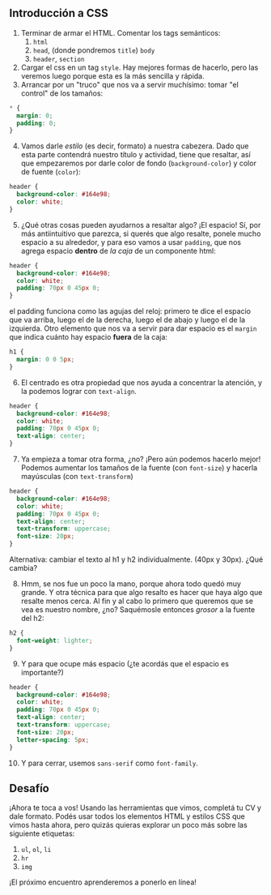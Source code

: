 ## Introducción a CSS


1. Terminar de armar el HTML. Comentar los tags semánticos:
   1. `html`
   2. `head`, (donde pondremos `title`) `body`
   3. `header`, `section`
2. Cargar el css en un tag `style`. Hay mejores formas de hacerlo, pero las veremos luego porque esta es la más sencilla y rápida.
3. Arrancar por un "truco" que nos va a servir muchísimo: tomar "el control" de los tamaños:

```css
* {
  margin: 0;
  padding: 0;
}
```

4. Vamos darle _estilo_ (es decir, formato) a nuestra cabezera. Dado que esta parte contendrá nuestro título y actividad, tiene que resaltar, así que empezaremos por darle color de fondo (`background-color`) y color de fuente (`color`):

```css
header {
  background-color: #164e98;
  color: white;
}
```

5. ¿Qué otras cosas pueden ayudarnos a resaltar algo? ¡El espacio! Sí, por más antiintuitivo que parezca, si querés que algo resalte, ponele mucho espacio a su alrededor, y para eso vamos a usar `padding`, que nos agrega espacio **dentro** de _la caja_ de un componente html:

```css
header {
  background-color: #164e98;
  color: white;
  padding: 70px 0 45px 0;
}
```


el padding funciona como las agujas del reloj: primero te dice el espacio que va arriba, luego el de la derecha, luego el de abajo y luego el de la izquierda. Otro elemento que nos va a servir para dar espacio es el `margin` que indica cuánto hay espacio **fuera** de la caja:

```css
h1 {
  margin: 0 0 5px;
}
```

6. El centrado es otra propiedad que nos ayuda a concentrar la atención, y la podemos lograr con `text-align`.

```css
header {
  background-color: #164e98;
  color: white;
  padding: 70px 0 45px 0;
  text-align: center;
}
```

7. Ya empieza a tomar otra forma, ¿no? ¡Pero aún podemos hacerlo mejor! Podemos aumentar los tamaños de la fuente (con `font-size`) y hacerla mayúsculas (con `text-transform`)

```css
header {
  background-color: #164e98;
  color: white;
  padding: 70px 0 45px 0;
  text-align: center;
  text-transform: uppercase;
  font-size: 20px;
}
```

Alternativa: cambiar el texto al h1 y h2 individualmente. (40px y 30px). ¿Qué cambia?

8. Hmm, se nos fue un poco la mano, porque ahora todo quedó muy grande. Y otra técnica para que algo resalto es hacer que haya algo que resalte menos cerca. Al fin y al cabo lo primero que queremos que se vea es nuestro nombre, ¿no? Saquémosle entonces _grosor_ a la fuente del h2:

```css
h2 {
  font-weight: lighter;
}
```

9. Y para que ocupe más espacio (¿te acordás que el espacio es importante?)

```css
header {
  background-color: #164e98;
  color: white;
  padding: 70px 0 45px 0;
  text-align: center;
  text-transform: uppercase;
  font-size: 20px;
  letter-spacing: 5px;
}
```

10. Y para cerrar, usemos `sans-serif` como `font-family`.

## Desafío

¡Ahora te toca a vos! Usando las herramientas que vimos, completá tu CV y dale formato. Podés usar todos los elementos HTML y estilos CSS que vimos hasta ahora, pero quizás quieras explorar un poco más sobre las siguiente etiquetas:

1. `ul`, `ol`, `li`
3. `hr`
2. `img`

¡El próximo encuentro aprenderemos a ponerlo en línea!

